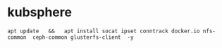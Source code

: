 #  kubsphere


```
apt update   &&   apt install socat ipset conntrack docker.io nfs-common  ceph-common glusterfs-client  -y


```
